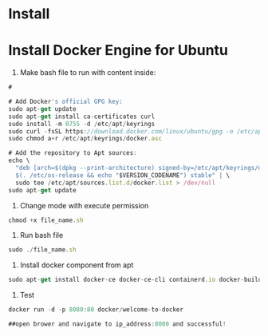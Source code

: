 # Install

# Install Docker Engine for Ubuntu

1. Make bash file to run with content inside:

```jsx
# 

# Add Docker's official GPG key:
sudo apt-get update
sudo apt-get install ca-certificates curl
sudo install -m 0755 -d /etc/apt/keyrings
sudo curl -fsSL https://download.docker.com/linux/ubuntu/gpg -o /etc/apt/keyrings/docker.asc
sudo chmod a+r /etc/apt/keyrings/docker.asc

# Add the repository to Apt sources:
echo \
  "deb [arch=$(dpkg --print-architecture) signed-by=/etc/apt/keyrings/docker.asc] https://download.docker.com/linux/ubuntu \
  $(. /etc/os-release && echo "$VERSION_CODENAME") stable" | \
  sudo tee /etc/apt/sources.list.d/docker.list > /dev/null
sudo apt-get update

```

1. Change mode with execute permission

```jsx
chmod +x file_name.sh
```

1. Run bash file

```jsx
sudo ./file_name.sh
```

1. Install docker component from apt

```jsx
sudo apt-get install docker-ce docker-ce-cli containerd.io docker-buildx-plugin docker-compose-plugin
```

1. Test

```jsx
docker run -d -p 8080:80 docker/welcome-to-docker

##open brower and navigate to ip_address:8080 and successful!
```